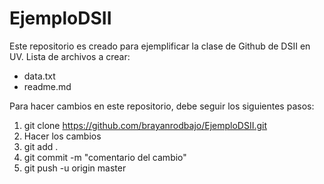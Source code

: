 # EjemploDSII
Este repositorio es creado para ejemplificar la clase de Github de DSII en UV.
Lista de archivos a crear:
- data.txt
- readme.md

Para hacer cambios en este repositorio, debe seguir los siguientes pasos:
1. git clone https://github.com/brayanrodbajo/EjemploDSII.git
2. Hacer los cambios
3. git add .
4. git commit -m "comentario del cambio"
5. git push -u origin master
